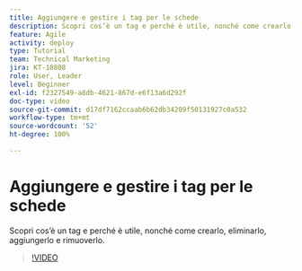 ```yaml
---
title: Aggiungere e gestire i tag per le schede
description: Scopri cos’è un tag e perché è utile, nonché come crearlo, eliminarlo, aggiungerlo e rimuoverlo.
feature: Agile
activity: deploy
type: Tutorial
team: Technical Marketing
jira: KT-10808
role: User, Leader
level: Beginner
exl-id: f2327549-a8db-4621-867d-e6f13a6d292f
doc-type: video
source-git-commit: d17df7162ccaab6b62db34209f50131927c0a532
workflow-type: tm+mt
source-wordcount: '52'
ht-degree: 100%

---
```


# Aggiungere e gestire i tag per le schede

Scopri cos’è un tag e perché è utile, nonché come crearlo, eliminarlo, aggiungerlo e rimuoverlo.

>[!VIDEO](https://video.tv.adobe.com/v/3423031/?quality=12&learn=on&enablevpops&captions=ita)

